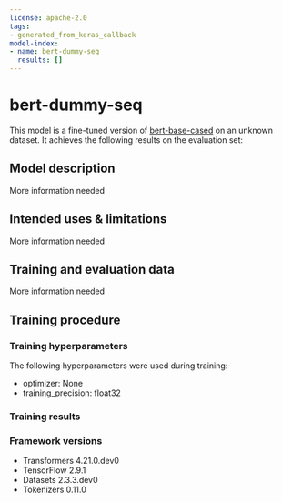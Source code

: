 ```yaml
---
license: apache-2.0
tags:
- generated_from_keras_callback
model-index:
- name: bert-dummy-seq
  results: []
---
```


<!-- This model card has been generated automatically according to the information Keras had access to. You should
probably proofread and complete it, then remove this comment. -->

# bert-dummy-seq

This model is a fine-tuned version of [bert-base-cased](https://huggingface.co/bert-base-cased) on an unknown dataset.
It achieves the following results on the evaluation set:


## Model description

More information needed

## Intended uses & limitations

More information needed

## Training and evaluation data

More information needed

## Training procedure

### Training hyperparameters

The following hyperparameters were used during training:
- optimizer: None
- training_precision: float32

### Training results



### Framework versions

- Transformers 4.21.0.dev0
- TensorFlow 2.9.1
- Datasets 2.3.3.dev0
- Tokenizers 0.11.0
